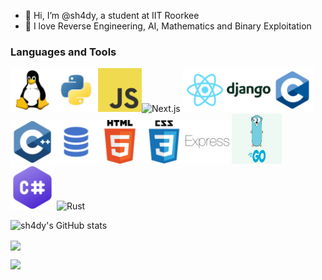 - 👋 Hi, I’m @sh4dy, a student at IIT Roorkee
- 👀 I love Reverse Engineering, AI, Mathematics and Binary Exploitation
<!--- 📫 How to reach me ... --->

### Languages and Tools
<img width=70 src="https://raw.githubusercontent.com/github/explore/80688e429a7d4ef2fca1e82350fe8e3517d3494d/topics/linux/linux.png" alt="Linux"><img width=70 src="https://raw.githubusercontent.com/github/explore/80688e429a7d4ef2fca1e82350fe8e3517d3494d/topics/python/python.png" alt="Python"><img width=70 src="https://raw.githubusercontent.com/github/explore/80688e429a7d4ef2fca1e82350fe8e3517d3494d/topics/javascript/javascript.png" alt="Javascript"><img width=70 src="https://images.ctfassets.net/23aumh6u8s0i/c04wENP3FnbevwdWzrePs/1e2739fa6d0aa5192cf89599e009da4e/nextjs" alt="Next.js"/>
<img width=70 src="https://raw.githubusercontent.com/github/explore/80688e429a7d4ef2fca1e82350fe8e3517d3494d/topics/react/react.png" alt="React"><img width=70 src="https://raw.githubusercontent.com/github/explore/80688e429a7d4ef2fca1e82350fe8e3517d3494d/topics/django/django.png" alt="Django"><img width=70 src="https://raw.githubusercontent.com/github/explore/f3e22f0dca2be955676bc70d6214b95b13354ee8/topics/c/c.png" alt="C"><img width=70 src="https://raw.githubusercontent.com/github/explore/180320cffc25f4ed1bbdfd33d4db3a66eeeeb358/topics/cpp/cpp.png" alt="C++"><img width=70 src="https://raw.githubusercontent.com/github/explore/80688e429a7d4ef2fca1e82350fe8e3517d3494d/topics/sql/sql.png" alt="SQL"><img width=70 src="https://raw.githubusercontent.com/github/explore/80688e429a7d4ef2fca1e82350fe8e3517d3494d/topics/html/html.png" alt="HTML"><img width=70 src="https://raw.githubusercontent.com/github/explore/80688e429a7d4ef2fca1e82350fe8e3517d3494d/topics/css/css.png" alt="CSS"><img width=70 src="https://raw.githubusercontent.com/github/explore/80688e429a7d4ef2fca1e82350fe8e3517d3494d/topics/express/express.png" alt="Express">
<img width=80 height=80 src="https://github.com/0xSh4dy/0xSh4dy/blob/images/golang.png" alt="GO"/>
<img width=70 src="https://raw.githubusercontent.com/github/explore/80688e429a7d4ef2fca1e82350fe8e3517d3494d/topics/csharp/csharp.png" alt="C#">
<img width=70 src="https://avatars.githubusercontent.com/u/5430905?s=200&v=4" alt="Rust">

<!---
r4ksh1t0011/r4ksh1t0011 is a ✨ special ✨ repository because its `README.md` (this file) appears on your GitHub profile.
You can click the Preview link to take a look at your changes.
--->
![sh4dy's GitHub stats](https://github-readme-stats-sigma-five.vercel.app/api?username=0xSh4dy&count_private=true&show_icons=true&theme=radical)

<a href=""> <img align="center" src="https://github-readme-stats.vercel.app/api/top-langs/?username=0xsh4dy&theme=react&line_height=40&hide=html"/> </a>
 
![](https://komarev.com/ghpvc/?username=0xSh4dy) 
